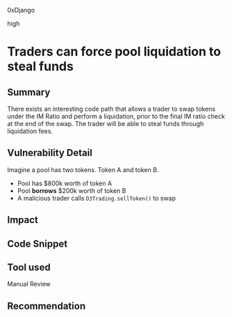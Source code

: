0xDjango

high

# Traders can force pool liquidation to steal funds

## Summary
There exists an interesting code path that allows a trader to swap tokens under the IM Ratio and perform a liquidation, prior to the final IM ratio check at the end of the swap. The trader will be able to steal funds through liquidation fees.

## Vulnerability Detail
Imagine a pool has two tokens. Token A and token B. 
- Pool has $800k worth of token A
- Pool **borrows** $200k worth of token B
- A malicious trader calls `D3Trading.sellToken()` to swap 

## Impact

## Code Snippet

## Tool used

Manual Review

## Recommendation
